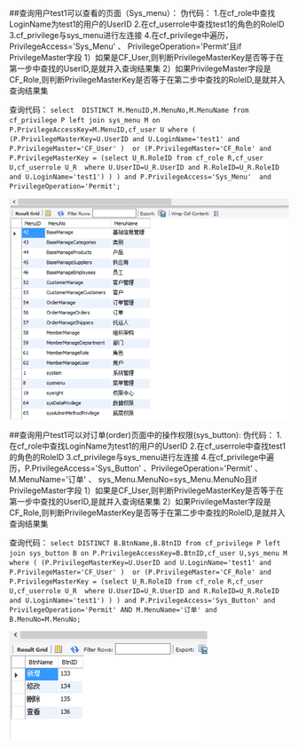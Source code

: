 ##查询用户test1可以查看的页面（Sys_menu）：
   伪代码： 
    1.在cf_role中查找LoginName为test1的用户的UserID
    2.在cf_userrole中查找test1的角色的RoleID
    3.cf_privilege与sys_menu进行左连接
    4.在cf_privilege中遍历， PrivilegeAccess='Sys_Menu' 、 PrivilegeOperation='Permit'且if PrivilegeMaster字段
       1）如果是CF_User,则判断PrivilegeMasterKey是否等于在第一步中查找的UserID,是就并入查询结果集
       2）如果PrivilegeMaster字段是CF_Role,则判断PrivilegeMasterKey是否等于在第二步中查找的RoleID,是就并入查询结果集
    
    
查询代码：
`select  DISTINCT M.MenuID,M.MenuNo,M.MenuName
from cf_privilege P left join sys_menu M on P.PrivilegeAccessKey=M.MenuID,cf_user U
where (
(P.PrivilegeMasterKey=U.UserID and U.LoginName='test1' and P.PrivilegeMaster='CF_User' ) 
or (P.PrivilegeMaster='CF_Role' and P.PrivilegeMasterKey =
(select U_R.RoleID
from cf_role R,cf_user U,cf_userrole U_R 
where U.UserID=U_R.UserID and R.RoleID=U_R.RoleID and U.LoginName='test1')
)
) and P.PrivilegeAccess='Sys_Menu'  and PrivilegeOperation='Permit';`

![p1](images/1.png)


##查询用户test1可以对订单(order)页面中的操作权限(sys_button):
    伪代码：
    1.在cf_role中查找LoginName为test1的用户的UserID
    2.在cf_userrole中查找test1的角色的RoleID
    3.cf_privilege与sys_menu进行左连接
    4.在cf_privilege中遍历，P.PrivilegeAccess='Sys_Button' 、PrivilegeOperation='Permit' 、M.MenuName='订单' 、         sys_Menu.MenuNo=sys_Menu.MenuNo且if PrivilegeMaster字段
      1）如果是CF_User,则判断PrivilegeMasterKey是否等于在第一步中查找的UserID,是就并入查询结果集
      2）如果PrivilegeMaster字段是CF_Role,则判断PrivilegeMasterKey是否等于在第二步中查找的RoleID,是就并入查询结果集
      
      
  
查询代码：
`select DISTINCT B.BtnName,B.BtnID
from cf_privilege P left join sys_button B on P.PrivilegeAccessKey=B.BtnID,cf_user U,sys_menu M 
where (
(P.PrivilegeMasterKey=U.UserID and U.LoginName='test1' and P.PrivilegeMaster='CF_User' ) 
or (P.PrivilegeMaster='CF_Role' and P.PrivilegeMasterKey =
(select U_R.RoleID
from cf_role R,cf_user U,cf_userrole U_R 
where U.UserID=U_R.UserID and R.RoleID=U_R.RoleID and U.LoginName='test1')
)
) and P.PrivilegeAccess='Sys_Button' and PrivilegeOperation='Permit' AND M.MenuName='订单' and B.MenuNo=M.MenuNo;`


![p2](images/2.png)
